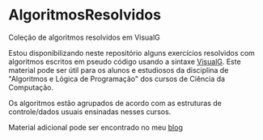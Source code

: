 # AlgoritmosResolvidos
Coleção de algoritmos resolvidos em VisualG 

Estou disponibilizando neste repositório alguns exercícios resolvidos com algoritmos escritos em pseudo código usando a sintaxe <a href="http://www.apoioinformatica.inf.br/produtos/visualg">VisualG</a>.
Este material pode ser útil para os alunos e estudiosos da disciplina de "Algoritmos e Lógica de Programação" dos cursos de Ciência da Computação.

Os algoritmos estão agrupados de acordo com as estruturas de controle/dados usuais ensinadas nesses cursos.

Material adicional pode ser encontrado no meu <a href="http://josecintra.com/blog/">blog</a>
